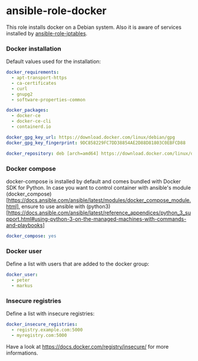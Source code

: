 # ansible-role-docker
This role installs docker on a Debian system. Also it is aware of services installed by [ansible-role-iptables](https://github.com/mambord/ansible-role-iptables).

### Docker installation
Default values used for the installation:

```yaml
docker_requirements:
  - apt-transport-https
  - ca-certificates
  - curl
  - gnupg2
  - software-properties-common

docker_packages:
  - docker-ce
  - docker-ce-cli
  - containerd.io

docker_gpg_key_url: https://download.docker.com/linux/debian/gpg
docker_gpg_key_fingerprint: 9DC858229FC7DD38854AE2D88D81803C0EBFCD88

docker_repository: deb [arch=amd64] https://download.docker.com/linux/debian buster stable

```
### Docker compose
docker-compose is installed by default and comes bundled with Docker SDK for Python. In case you want to control container with ansible's module (docker_compose)[https://docs.ansible.com/ansible/latest/modules/docker_compose_module.html], ensure to use ansible with (python3)[https://docs.ansible.com/ansible/latest/reference_appendices/python_3_support.html#using-python-3-on-the-managed-machines-with-commands-and-playbooks]

```yaml
docker_compose: yes
```

### Docker user

Define a list with users that are added to the docker group:

```yaml
docker_user:
  - peter
  - markus
```

### Insecure registries
Define a list with insecure registries:
```yaml
docker_insecure_registries:
  - registry.example.com:5000
  - myregistry.com:5000
```
Have a look at https://docs.docker.com/registry/insecure/ for more informations.
